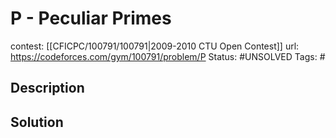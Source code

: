 # P - Peculiar Primes

contest: [[CFICPC/100791/100791|2009-2010 CTU Open Contest]]
url: https://codeforces.com/gym/100791/problem/P
Status: #UNSOLVED
Tags: #

## Description

## Solution

